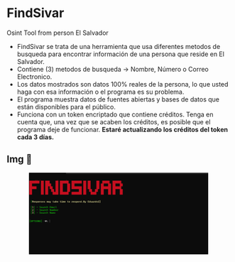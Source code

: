 # FindSivar
Osint Tool from person El Salvador
- FindSivar se trata de una herramienta que usa diferentes metodos de busqueda para encontrar información de una persona que reside en El Salvador.
- Contiene (3) metodos de busqueda -> Nombre, Número o Correo Electronico.
- Los datos mostrados son datos 100% reales de la persona, lo que usted haga con esa información o el programa es su problema.
- El programa muestra datos de fuentes abiertas y bases de datos que están disponibles para el público.
- Funciona con un token encriptado que contiene créditos. Tenga en cuenta que, una vez que se acaben los créditos, es posible que el programa deje de funcionar. **Estaré actualizando los créditos del token cada 3 días.**
  
## Img 👤
<p align="center">
  <img width="80%" height="70%" src="https://github.com/Eduardx-2/FindSivar/blob/main/find.png">
</p>


